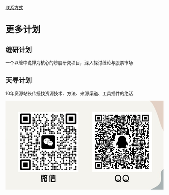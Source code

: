 [联系方式](/contactus/)   
# 更多计划

## 缠研计划
一个以缠中说禅为核心的炒股研究项目，深入探讨缠论与股票市场




## 天寻计划
10年资源站长传授找资源技术、方法、来源渠道、工具插件的绝活

![dashenqi联系方式](/imgs/contactus.png "dashenqi")
